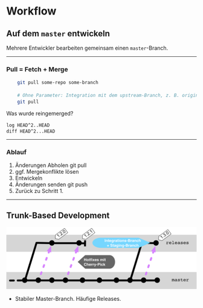 # Workflow
## Auf dem `master` entwickeln

Mehrere Entwickler bearbeiten gemeinsam einen `master`-Branch.

<!-- .slide: data-background-image="sections/workflow-auf-dem-master-entwickeln/trunk-based.png" data-background-opacity="0.4" -->


---

### Pull = Fetch + Merge

```bash
    git pull some-repo some-branch

    # Ohne Parameter: Integration mit dem upstream-Branch, z. B. origin/master
    git pull
```


Was wurde reingemerged?

    log HEAD^2..HEAD
    diff HEAD^2...HEAD


---

### Ablauf

1. Änderungen Abholen
        git pull
1. ggf. Mergekonflikte lösen
1. Entwickeln
1. Änderungen senden
       git push
1. Zurück zu Schritt 1.


---


## Trunk-Based Development

![Gitflow trunk](abb-branching-strategie-trunk.png)

* Stabiler Master-Branch. Häufige Releases.

